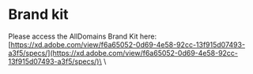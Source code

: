# Brand kit

Please access the AllDomains Brand Kit here:\
[https://xd.adobe.com/view/f6a65052-0d69-4e58-92cc-13f915d07493-a3f5/specs/](https://xd.adobe.com/view/f6a65052-0d69-4e58-92cc-13f915d07493-a3f5/specs/)\
\
